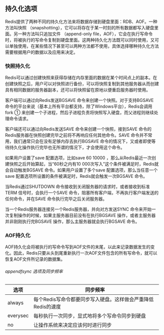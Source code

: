 ## 持久化选项
Redis提供了两种不同的持久化方法来将数据存储到硬盘里面：RDB、AOF。一种方法叫快照 （snapshotting），它可以将存在于某一时刻的所有数据都写入硬盘里面。另一种方法叫只追加文件 （append-only file，AOF），它会在执行写命令时，将被执行的写命令复制到硬盘里面。这两种持久化方法既可以同时使用，又可以单独使用，在某些情况下甚至可以两种方法都不使用，具体选择哪种持久化方法需要根据用户的数据以及应用来决定。

### 快照持久化
Redis可以通过创建快照来获得存储在内存里面的数据在某个时间点上的副本。在创建快照之后，用户可以对快照进行备份，可以将快照复制到其他服务器从而创建具有相同数据的服务器副本，还可以将快照留在原地以便重启服务器时使用。

客户端可以通过向Redis发送BGSAVE 命令来创建一个快照。对于支持BGSAVE 命令的平台来说（基本上所有平台都支持，除了Windows平台），Redis会调用fork ① 来创建一个子进程，然后子进程负责将快照写入硬盘，而父进程则继续处理命令请求。

客户端还可以通过向Redis发送SAVE 命令来创建一个快照，接到SAVE 命令的Redis服务器在快照创建完毕之前将不再响应任何其他命令。SAVE 命令并不常用，我们通常只会在没有足够内存去执行BGSAVE 命令的情况下，又或者即使等待持久化操作执行完毕也无所谓的情况下，才会使用这个命令。

如果用户设置了save 配置选项，比如save 60 10000 ，那么从Redis最近一次创建快照之后开始算起，当“60秒之内有10 000次写入”这个条件被满足时，Redis就会自动触发BGSAVE 命令。如果用户设置了多个save 配置选项，那么当任意一个save 配置选项所设置的条件被满足时，Redis就会触发一次BGSAVE 命令。

当Redis通过SHUTDOWN 命令接收到关闭服务器的请求时，或者接收到标准TERM 信号时，会执行一个SAVE 命令，阻塞所有客户端，不再执行客户端发送的任何命令，并在SAVE 命令执行完毕之后关闭服务器。

当一个Redis服务器连接另一个Redis服务器，并向对方发送SYNC 命令来开始一次复制操作的时候，如果主服务器目前没有在执行BGSAVE 操作，或者主服务器并非刚刚执行完BGSAVE 操作，那么主服务器就会执行BGSAVE 命令。

### AOF持久化
AOF持久化会将被执行的写命令写到AOF文件的末尾，以此来记录数据发生的变化。因此，Redis只要从头到尾重新执行一次AOF文件包含的所有写命令，就可以恢复AOF文件所记录的数据集。

###### appendfsync 选项及同步频率
选项 | 同步频率 | 
---|---|
always|每个Redis写命令都要同步写入硬盘。这样做会严重降低Redis的速度|
everysec|每秒执行一次同步，显式地将多个写命令同步到硬盘| 
no|让操作系统来决定应该何时进行同步|

